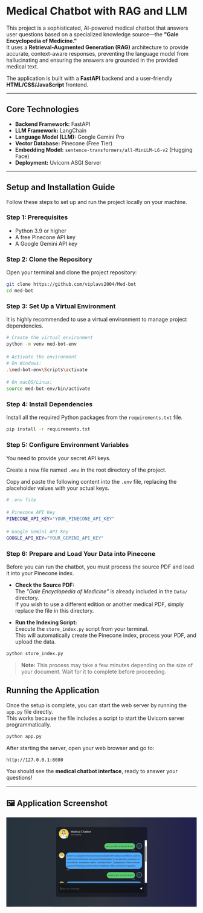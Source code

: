 # Medical Chatbot with RAG and LLM

This project is a sophisticated, AI-powered medical chatbot that answers user questions based on a specialized knowledge source—the **"Gale Encyclopedia of Medicine."**  
It uses a **Retrieval-Augmented Generation (RAG)** architecture to provide accurate, context-aware responses, preventing the language model from hallucinating and ensuring the answers are grounded in the provided medical text.

The application is built with a **FastAPI** backend and a user-friendly **HTML/CSS/JavaScript** frontend.

---

## Core Technologies

- **Backend Framework:** FastAPI  
- **LLM Framework:** LangChain  
- **Language Model (LLM):** Google Gemini Pro  
- **Vector Database:** Pinecone (Free Tier)  
- **Embedding Model:** `sentence-transformers/all-MiniLM-L6-v2` (Hugging Face)  
- **Deployment:** Uvicorn ASGI Server  

---

## Setup and Installation Guide

Follow these steps to set up and run the project locally on your machine.


### **Step 1: Prerequisites**

- Python 3.9 or higher  
- A free Pinecone API key  
- A Google Gemini API key  



### **Step 2: Clone the Repository**

Open your terminal and clone the project repository:

```bash
git clone https://github.com/viplavs2004/Med-bot
cd med-bot
```



### **Step 3: Set Up a Virtual Environment**

It is highly recommended to use a virtual environment to manage project dependencies.

```bash
# Create the virtual environment
python -m venv med-bot-env

# Activate the environment
# On Windows:
.\med-bot-env\Scripts\activate

# On macOS/Linux:
source med-bot-env/bin/activate
```



### **Step 4: Install Dependencies**

Install all the required Python packages from the `requirements.txt` file.

```bash
pip install -r requirements.txt
```



### **Step 5: Configure Environment Variables**

You need to provide your secret API keys.

Create a new file named `.env` in the root directory of the project.

Copy and paste the following content into the `.env` file, replacing the placeholder values with your actual keys.

```bash
# .env file

# Pinecone API Key
PINECONE_API_KEY="YOUR_PINECONE_API_KEY"

# Google Gemini API Key
GOOGLE_API_KEY="YOUR_GEMINI_API_KEY"
```

### **Step 6: Prepare and Load Your Data into Pinecone**

Before you can run the chatbot, you must process the source PDF and load it into your Pinecone index.

- **Check the Source PDF:**  
  The *"Gale Encyclopedia of Medicine"* is already included in the `Data/` directory.  
  If you wish to use a different edition or another medical PDF, simply replace the file in this directory.

- **Run the Indexing Script:**  
  Execute the `store_index.py` script from your terminal.  
  This will automatically create the Pinecone index, process your PDF, and upload the data.

```bash
python store_index.py
```

> **Note:** This process may take a few minutes depending on the size of your document. Wait for it to complete before proceeding.


## Running the Application

Once the setup is complete, you can start the web server by running the `app.py` file directly.  
This works because the file includes a script to start the Uvicorn server programmatically.

```bash
python app.py
```

After starting the server, open your web browser and go to:
```bash
http://127.0.0.1:8080
```
You should see the **medical chatbot interface**, ready to answer your questions!

---

## 🖼️ Application Screenshot  

![Medical Chatbot Screenshot](https://github.com/viplavs2004/Med-bot/blob/main/med-bot-frontend.PNG)

